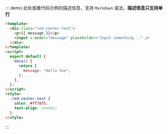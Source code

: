 ::: demo 此处放置代码示例的描述信息，支持 `Markdown` 语法，**描述信息只支持单行**

```html
<template>
  <div class="red-center-text">
    <p>{{ message }}</p>
    <input v-model="message" placeholder="Input something..." />
  </div>
</template>
<script>
  export default {
    data() {
      return {
        message: "Hello Vue",
      };
    },
  };
</script>
<style>
  .red-center-text {
    color: #ff7875;
    text-align: center;
  }
</style>
```

:::
